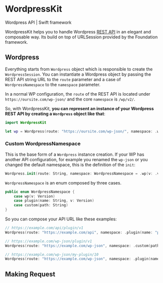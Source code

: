 # WordpressKit
Wordpress API | Swift framework

WordpressKit helps you to handle Wordpress [REST API](https://developer.wordpress.org/rest-api/reference/) in an elegant and composable way. Its build on top of URLSession provided by the Foundation framework. 

## Wordpress ##

Everything starts from  `Wordpress` object which is responsible to create the `WordpressSession`. You can instantiate a Wordpress object by passing the REST API string URL to the `route` parameter and a case of `WordpressNamespace` to the `namespace` parameter.

In a normal WP configuration, the `route` of the REST API is located under `https://oursite.com/wp-json/` and the core `namespace` is `/wp/v2/`. 

So, with WordpressKit, **you can represent an instance of your Wordpress REST API by creating a `Wordpress` object like that**:

```swift
import WordpressKit

let wp = Wordpress(route: "https://oursite.com/wp-json/", namespace: .wp(v: .v2))
```
### Custom WordpressNamespace ###

This is the base form of a `Wordpress` instance creation. If your WP has another API configuration, for example you renamed the `wp-json` or you changed the default namespace, this is the definition of the `init`:

```swift
Wordpress.init(route: String, namespace: WordpressNamespace = .wp(v: .v2)) 
```

`WordpressNamespace` is an enum composed by three cases.

```swift
public enum WordpressNamespace {
    case wp(v: Version)
    case plugin(name: String, v: Version)
    case custom(path: String)
}
```
So you can compose your API URL like these examples: 

```swift
// https://example.com/api/plugin/v1
Wordpress(route: "https://example.com/api", namespace: .plugin(name: "plugin", v: .v1))

// https://example.com/wp-json/plugin/v1
Wordpress(route: "https://example.com/wp-json", namespace: .custom(path: "plugin/v1"))

// https://example.com/wp-json/my-plugin/10
Wordpress(route: "https://example.com/wp-json", namespace: .plugin(name: "my-plugin", v: .custom(v: "10")))
```

## Making Request ##
